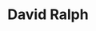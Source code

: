 ---
title: "David Ralph"
name: "David Ralph"
role: Lead Developer
avatar: https://avatars.githubusercontent.com/u/14052956?v=4
location: England, UK
website: https://davidjsralph.co.uk
twitter: ohlookitsderpy
github: davidjcralph
---